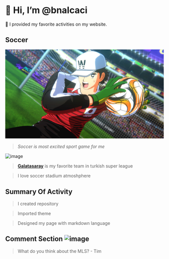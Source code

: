 # 👋 Hi, I’m @bnalcaci
 👀 I provided my favorite activities on my website.


## Soccer
![Soccer](tsubasa.jpg)

>*Soccer is most excited sport game for me*

![image](https://github.com/bnalcaci/Activity/assets/142946156/724655f7-be71-4395-9e7f-1f7e0b9311c4)
>[**Galatasaray**](https://en.wikipedia.org/wiki/Galatasaray_S.K._(football)) is my favorite team in turkish super league

>I love soccer stadium atmoshphere

## Summary Of Activity
>I created repository

>Imported theme

>Designed my page with markdown language

## Comment Section ![image](https://github.com/bnalcaci/Activity/assets/142946156/72f251ec-ce16-49a1-be96-e188cc62db6d)


> What do you think about the MLS? - Tim
